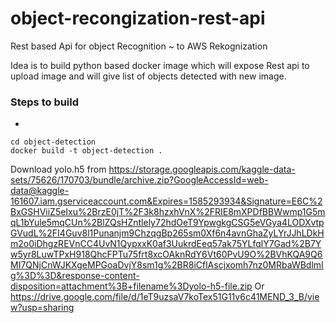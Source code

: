 # object-recongization-rest-api
Rest based Api for object Recognition ~ to AWS Rekognization

Idea is to build python based docker image which will expose Rest api to upload image and will give list of objects detected with new image.

### Steps to build

* 
```
cd object-detection
docker build -t object-detection .
```

Download yolo.h5 from https://storage.googleapis.com/kaggle-data-sets/75626/170703/bundle/archive.zip?GoogleAccessId=web-data@kaggle-161607.iam.gserviceaccount.com&Expires=1585293934&Signature=E6C%2BxGSHViiZ5eIxu%2BrzE0jT%2F3k8hzxhVnX%2FRIE8mXPDfBBWwmp1G5mqL1bYule5mqCUn%2BlZQsHZntlely72hdOeT9YpwgkgCSG5eVGya4LODXvtpGVudL%2FI4Guv8l1Punanjm9ChzqgBp265sm0Xf6n4avnGhaZyLYrJJhLDkHm2o0iDhgzREVnCC4UvN1QypxxK0af3UukrdEeq57ak75YLfqlY7Gad%2B7Yw5yr8LuwTPxH918QhcFPTu75frt8xcOAknRdY6Vt60PvU9O%2BVhKQA9Q6MI7QNjCnWJKXgeMPGoaDvjY8sm1g%2BR8iCflAscjxomh7nz0MRbaWBdlmIg%3D%3D&response-content-disposition=attachment%3B+filename%3Dyolo-h5-file.zip 
 Or 
https://drive.google.com/file/d/1eT9uzsaV7koTex51G11v6c41MEND_3_B/view?usp=sharing